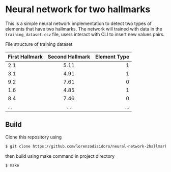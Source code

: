 # Neural network for two hallmarks

This is a simple neural network implementation to detect two types of elements that have two hallmarks. 
The network will trained with data in the `training_dataset.csv` file, users interact with CLI to insert new values pairs.

File structure of training dataset

| First Hallmark | Second Hallmark | Element Type |
| :---         |     :---:      |          ---: |
| 2.1   | 5.11     | 1    |
| 3.1     | 4.91       | 1      |
| 9.2     | 7.61       | 0      |
| 1.6     | 4.85       | 1      |
| 8.4     | 7.46       | 0      |
| ...     | ...       | ...      |

## Build
Clone this repository using

```sh
$ git clone https://github.com/lorenzodisidoro/neural-network-2hallmarks.git
```

then build using make command in project directory

```sh
$ make
```

